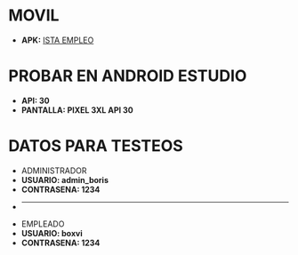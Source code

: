 # MOVIL
- **APK:** [ISTA EMPLEO](https://github.com/Boxvi/movilgc1/tree/main/app/build/outputs/apk/debug)


# PROBAR EN ANDROID ESTUDIO
- **API: 30**
- **PANTALLA: PIXEL 3XL API 30**


# DATOS PARA TESTEOS
- ADMINISTRADOR
- **USUARIO: admin_boris**
- **CONTRASENA: 1234** 
- ** **
- EMPLEADO
- **USUARIO: boxvi**
- **CONTRASENA: 1234**
